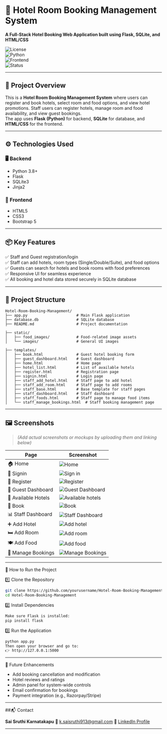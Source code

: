 # 🏨 Hotel Room Booking Management System

**A Full-Stack Hotel Booking Web Application built using Flask, SQLite, and HTML/CSS**

![License](https://img.shields.io/badge/license-MIT-green.svg)  
![Python](https://img.shields.io/badge/python-3.8%2B-blue.svg)  
![Frontend](https://img.shields.io/badge/frontend-HTML%20%7C%20CSS-blue.svg)  
![Status](https://img.shields.io/badge/status-Completed-brightgreen.svg)

---

## 🧠 Project Overview

This is a **Hotel Room Booking Management System** where users can register and book hotels, select room and food options, and view hotel promotions. Staff users can register hotels, manage room and food availability, and view guest bookings.  
The app uses **Flask (Python)** for backend, **SQLite** for database, and **HTML/CSS** for the frontend.

---

## ⚙️ Technologies Used

### 🖥️ Backend
- Python 3.8+
- Flask
- SQLite3
- Jinja2

### 🎨 Frontend
- HTML5
- CSS3
- Bootstrap 5

---

## 📦 Key Features

✅ Staff and Guest registration/login  
✅ Staff can add hotels, room types (Single/Double/Suite), and food options  
✅ Guests can search for hotels and book rooms with food preferences  
✅ Responsive UI for seamless experience  
✅ All booking and hotel data stored securely in SQLite database

---

## 📁 Project Structure
````
Hotel-Room-Booking-Management/
├── app.py                      # Main Flask application
├── database.db                 # SQLite database
├── README.md                   # Project documentation

├── static/
│   ├── food_images/            # Food-related image assets
│   └── images/                 # General UI images

├── templates/
│   ├── book.html               # Guest hotel booking form
│   ├── guest_dashboard.html    # Guest dashboard
│   ├── home.html               # Home page
│   ├── hotel_list.html         # List of available hotels
│   ├── register.html           # Registration page
│   ├── signin.html             # Login page
│   ├── staff_add_hotel.html    # Staff page to add hotel
│   ├── staff_add_room.html     # Staff page to add rooms
│   ├── staff_base.html         # Base template for staff pages
│   ├── staff_dashboard.html    # Staff dashboard
│   ├── staff_foods.html        # Staff page to manage food items
│   └── staff_manage_bookings.html  # Staff booking management page
````

---

## 🖼️ Screenshots

> *(Add actual screenshots or mockups by uploading them and linking below)*

| Page | Screenshot |
|------|------------|
| 🏠 Home | ![Home](https://github.com/user-attachments/assets/18f82e3a-68bd-4dfb-af00-b504cfcf4bc9) |
| 🔐 Signin | ![Sign in](https://github.com/user-attachments/assets/bdbfe0e7-4a88-4cde-80d9-4afc5046a368) |
| 📝 Register | ![Register](https://github.com/user-attachments/assets/0d877e35-51f8-4b35-8fc5-29137dbc74bd) |
| 👤 Guest Dashboard | ![Guest Dashboard](https://github.com/user-attachments/assets/31e813a9-f080-4d9f-a6f4-f425474d36ee) |
| 🏨 Available Hotels | ![Available hotels](https://github.com/user-attachments/assets/25372ef2-8ca8-4106-9e1e-94d225b5f04c) |
| 📄 Book | ![Book](https://github.com/user-attachments/assets/90c4d306-f2d5-4b98-a065-38d83f17cf2d) |
| 📊 Staff Dashboard | ![Staff Dashboard](https://github.com/user-attachments/assets/9d8bbcaf-c56d-48d3-92f4-19c91bb36708) |
| ➕ Add Hotel | ![Add hotel](https://github.com/user-attachments/assets/3477f198-c45e-4976-a4e0-b18fe71e54f2) |
| 🛏️ Add Room | ![Add room](https://github.com/user-attachments/assets/2507a821-085b-4729-b417-8fcabeaa0b36) |
| 🍽️ Add Food | ![Add food](https://github.com/user-attachments/assets/35770cc6-bc47-49d9-87a5-1a501cd72a05) | 
| 📑 Manage Bookings | ![Manage Bookings](https://github.com/user-attachments/assets/226371d5-63df-48af-8cc9-beaef7022edc) |

---

🚀 How to Run the Project

1️⃣ Clone the Repository
```bash
git clone https://github.com/yourusername/Hotel-Room-Booking-Management.git
cd Hotel-Room-Booking-Management
```

2️⃣ Install Dependencies
```bash
Make sure Flask is installed:
pip install flask
```

3️⃣ Run the Application
```bash
python app.py
Then open your browser and go to:
👉 http://127.0.0.1:5000
```

---

🔮 Future Enhancements

- Add booking cancellation and modification
- Hotel reviews and ratings
- Admin panel for system-wide controls
- Email confirmation for bookings
- Payment integration (e.g., Razorpay/Stripe)

--- 

##📬 Contact

**Sai Sruthi Karnatakapu**
📧 [k.saisruthi913@gmail.com](mailto:k.saisruthi913@gmail.com)
🔗 [LinkedIn Profile](https://www.linkedin.com/in/saisruthikarnatakapu/)

---
